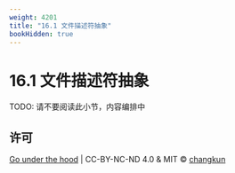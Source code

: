 ```yaml
---
weight: 4201
title: "16.1 文件描述符抽象"
bookHidden: true
---
```


# 16.1 文件描述符抽象

TODO: 请不要阅读此小节，内容编排中


## 许可

[Go under the hood](https://github.com/changkun/go-under-the-hood) | CC-BY-NC-ND 4.0 & MIT &copy; [changkun](https://changkun.de)
